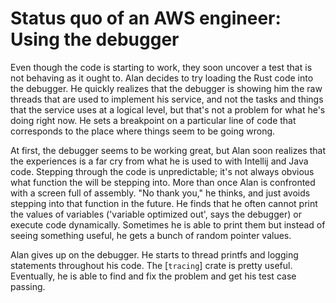 # Status quo of an AWS engineer: Using the debugger

Even though the code is starting to work, they soon uncover a test that is not behaving as it ought to. Alan decides to try loading the Rust code into the debugger. He quickly realizes that the debugger is showing him the raw threads that are used to implement his service, and not the tasks and things that the service uses at a logical level, but that's not a problem for what he's doing right now. He sets a breakpoint on a particular line of code that corresponds to the place where things seem to be going wrong.

At first, the debugger seems to be working great, but Alan soon realizes that the experiences is a far cry from what he is used to with Intellij and Java code. Stepping through the code is unpredictable; it's not always obvious what function the will be stepping into. More than once Alan is confronted with a screen full of assembly. "No thank you," he thinks, and just avoids stepping into that function in the future. He finds that he often cannot print the values of variables ('variable optimized out', says the debugger) or execute code dynamically. Sometimes he is able to print them but instead of seeing something useful, he gets a bunch of random pointer values.

Alan gives up on the debugger. He starts to thread printfs and logging statements throughout his code. The [`tracing`] crate is pretty useful. Eventually, he is able to find and fix the problem and get his test case passing.